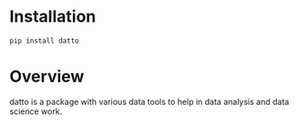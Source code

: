 # Installation

`pip install datto`

# Overview

datto is a package with various data tools to help in data analysis and data science work.
